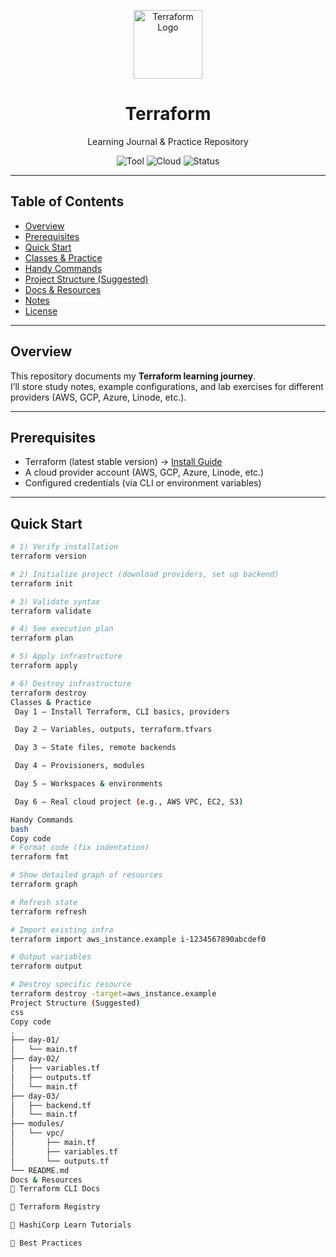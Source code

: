 <p align="center">
  <img src="https://www.vectorlogo.zone/logos/terraformio/terraformio-icon.svg" alt="Terraform Logo" width="110">
</p>

<h1 align="center">Terraform</h1>
<p align="center">Learning Journal & Practice Repository</p>

<p align="center">
  <img alt="Tool" src="https://img.shields.io/badge/IaC-Terraform-623CE4?logo=terraform&logoColor=white">
  <img alt="Cloud" src="https://img.shields.io/badge/Cloud-Any-blue">
  <img alt="Status" src="https://img.shields.io/badge/Status-In%20Progress-success">
</p>

---

## Table of Contents
- [Overview](#overview)
- [Prerequisites](#prerequisites)
- [Quick Start](#quick-start)
- [Classes & Practice](#classes--practice)
- [Handy Commands](#handy-commands)
- [Project Structure (Suggested)](#project-structure-suggested)
- [Docs & Resources](#docs--resources)
- [Notes](#notes)
- [License](#license)

---

## Overview
This repository documents my **Terraform learning journey**.  
I’ll store study notes, example configurations, and lab exercises for different providers (AWS, GCP, Azure, Linode, etc.).

---

## Prerequisites
- Terraform (latest stable version) → [Install Guide](https://developer.hashicorp.com/terraform/tutorials/aws-get-started/install-cli)  
- A cloud provider account (AWS, GCP, Azure, Linode, etc.)  
- Configured credentials (via CLI or environment variables)

---

## Quick Start
```bash
# 1) Verify installation
terraform version

# 2) Initialize project (download providers, set up backend)
terraform init

# 3) Validate syntax
terraform validate

# 4) See execution plan
terraform plan

# 5) Apply infrastructure
terraform apply

# 6) Destroy infrastructure
terraform destroy
Classes & Practice
 Day 1 — Install Terraform, CLI basics, providers

 Day 2 — Variables, outputs, terraform.tfvars

 Day 3 — State files, remote backends

 Day 4 — Provisioners, modules

 Day 5 — Workspaces & environments

 Day 6 — Real cloud project (e.g., AWS VPC, EC2, S3)

Handy Commands
bash
Copy code
# Format code (fix indentation)
terraform fmt

# Show detailed graph of resources
terraform graph

# Refresh state
terraform refresh

# Import existing infra
terraform import aws_instance.example i-1234567890abcdef0

# Output variables
terraform output

# Destroy specific resource
terraform destroy -target=aws_instance.example
Project Structure (Suggested)
css
Copy code
.
├── day-01/
│   └── main.tf
├── day-02/
│   ├── variables.tf
│   ├── outputs.tf
│   └── main.tf
├── day-03/
│   ├── backend.tf
│   └── main.tf
├── modules/
│   └── vpc/
│       ├── main.tf
│       ├── variables.tf
│       └── outputs.tf
└── README.md
Docs & Resources
🔗 Terraform CLI Docs

🔗 Terraform Registry

🔗 HashiCorp Learn Tutorials

🔗 Best Practices

